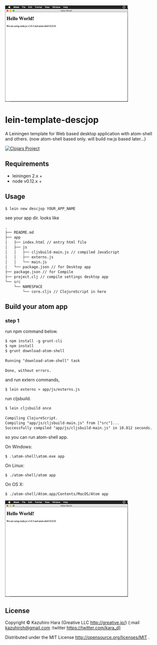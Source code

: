 ![logo descjop](man/images/app.png)


# lein-template-descjop

A Leiningen template for Web based desktop application with atom-shell and others.
(now atom-shell based only. will build nw.js based later...)

[![Clojars Project](http://clojars.org/descjop/lein-template/latest-version.svg)](http://clojars.org/descjop/lein-template)

## Requirements

* leiningen 2.x +
* node v0.12.x +

## Usage

```
$ lein new descjop YOUR_APP_NAME
```

see your app dir. looks like

```
.
├── README.md
├── app
│   ├── index.html // entry html file
│   ├── js
│   │   ├── cljsbuild-main.js // compiled JavaScript
│   │   ├── externs.js
│   │   └── main.js
│   └── package.json // for Desktop app
├── package.json // for Compile
├── project.clj // compile settings desktop app
└── src
    └── NAMESPACE
        └── core.cljs // ClojureScript in here
```

## Build your atom app

### step 1

run npm command below.

```
$ npm install -g grunt-cli
$ npm install
$ grunt download-atom-shell

Running "download-atom-shell" task

Done, without errors.
```

and run extern commands,

```
$ lein externs > app/js/externs.js
```

run cljsbuild.

```
$ lein cljsbuild once

Compiling ClojureScript.
Compiling "app/js/cljsbuild-main.js" from ["src"]...
Successfully compiled "app/js/cljsbuild-main.js" in 10.812 seconds.
```

so you can run atom-shell app.

On Windows:

```
$ .\atom-shell\atom.exe app
```

On Linux:

```
$ ./atom-shell/atom app
```

On OS X:

```
$ ./atom-shell/Atom.app/Contents/MacOS/Atom app
```

![Desktop Application pic](man/images/app.png)

## License

Copyright ©  Kazuhiro Hara (Greative LLC http://greative.jp/)
{:mail kazuhiroh@gmail.com
 :twitter https://twitter.com/kara_d}

Distributed under the MIT License http://opensource.org/licenses/MIT .
